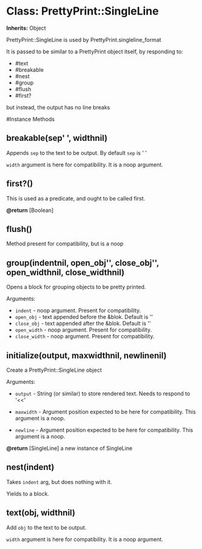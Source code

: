 # Class: PrettyPrint::SingleLine
**Inherits:** Object
    

PrettyPrint::SingleLine is used by PrettyPrint.singleline_format

It is passed to be similar to a PrettyPrint object itself, by responding to:
*   #text
*   #breakable
*   #nest
*   #group
*   #flush
*   #first?

but instead, the output has no line breaks



#Instance Methods
## breakable(sep' ', widthnil) [](#method-i-breakable)
Appends `sep` to the text to be output. By default `sep` is ' '

`width` argument is here for compatibility. It is a noop argument.

## first?() [](#method-i-first?)
This is used as a predicate, and ought to be called first.

**@return** [Boolean] 

## flush() [](#method-i-flush)
Method present for compatibility, but is a noop

## group(indentnil, open_obj'', close_obj'', open_widthnil, close_widthnil) [](#method-i-group)
Opens a block for grouping objects to be pretty printed.

Arguments:
*   `indent` - noop argument. Present for compatibility.
*   `open_obj` - text appended before the &blok. Default is ''
*   `close_obj` - text appended after the &blok. Default is ''
*   `open_width` - noop argument. Present for compatibility.
*   `close_width` - noop argument. Present for compatibility.

## initialize(output, maxwidthnil, newlinenil) [](#method-i-initialize)
Create a PrettyPrint::SingleLine object

Arguments:
*   `output` - String (or similar) to store rendered text. Needs to respond to
    '<<'
*   `maxwidth` - Argument position expected to be here for compatibility.
        This argument is a noop.

*   `newline` - Argument position expected to be here for compatibility.
        This argument is a noop.

**@return** [SingleLine] a new instance of SingleLine

## nest(indent) [](#method-i-nest)
Takes `indent` arg, but does nothing with it.

Yields to a block.

## text(obj, widthnil) [](#method-i-text)
Add `obj` to the text to be output.

`width` argument is here for compatibility. It is a noop argument.

